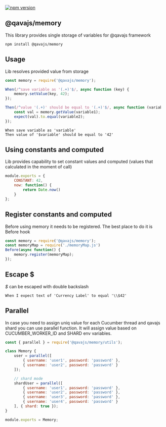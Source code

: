 [![npm version](https://badge.fury.io/js/@qavajs%2Fmemory.svg)](https://badge.fury.io/js/@qavajs%2Fmemory)

## @qavajs/memory

This library provides single storage of variables for @qavajs framework

`npm install @qavajs/memory`
## Usage
       
Lib resolves provided value from storage
```javascript
const memory = require('@qavajs/memory');

When(/^save variable as '(.+)'$/, async function (key) {
    memory.setValue(key, 42);
});

Then(/^value '(.+)' should be equal to '(.+)'$/, async function (variable1, variable2) {
    const val = memory.getValue(variable1);
    expect(val).to.equal(variable2);
});
```

```gherkin
When save variable as 'variable'
Then value of '$variable' should be equal to '42'
```

## Using constants and computed

Lib provides capability to set constant values and computed (values that calculated in the moment of call)
```javascript
module.exports = {
    CONSTANT: 42,
    now: function() {
        return Date.now()
    }
};
```
## Register constants and computed
Before using memory it needs to be registered. The best place to do it is Before hook

```javascript
const memory = require('@qavajs/memory');
const memoryMap = require('./memoryMap.js')
Before(async function() {
    memory.register(memoryMap);
});
```

## Escape $
_$_ can be escaped with double backslash

```Gherkin
When I expect text of 'Currency Label' to equal '\\$42'
```

## Parallel
In case you need to assign uniq value for each Cucumber thread and qavajs shard you can use parallel function.
It will assign value based on CUCUMBER_WORKER_ID and SHARD env variables.

```javascript
const { parallel } = require('@qavajs/memory/utils');

class Memory {
    user = parallel([
        { username: 'user1', password: 'password' },
        { username: 'user2', password: 'password' }
    ]);

    // shard mode 
    shardUser = parallel([
        { username: 'user1', password: 'password' },
        { username: 'user2', password: 'password' },
        { username: 'user3', password: 'password' },
        { username: 'user4', password: 'password' }
    ], { shard: true });
}

module.exports = Memory;
```
